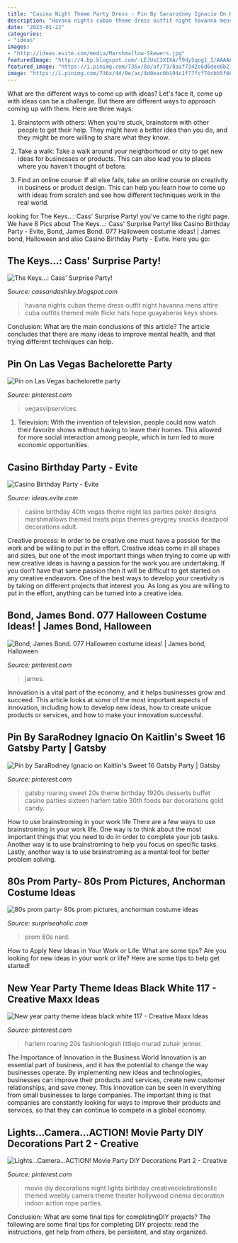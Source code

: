 ```yaml
---
title: "Casino Night Theme Party Dress - Pin By Sararodney Ignacio On Kaitlin&#039;s Sweet 16 Gatsby Party"
description: "Havana nights cuban theme dress outfit night havanna mens attire cuba outfits themed male flickr hats hope guayaberas keys shoes"
date: "2023-01-22"
categories:
- "ideas"
images:
- "http://ideas.evite.com/media/Marshmallow-Skewers.jpg"
featuredImage: "http://4.bp.blogspot.com/-LEJUsC3XIXA/T9dy5qog1_I/AAAAAAAAAvA/SRTtTHAyBqg/s640/Havana+Nights+Party+(29+of+119).jpg"
featured_image: "https://i.pinimg.com/736x/8a/af/73/8aaf7342c6d6dee6b21d6cea56bb160c--james-bond-james-darcy.jpg"
image: "https://i.pinimg.com/736x/4d/0e/ac/4d0eac0b194c1f77fcf76cbb5f66dd5e.jpg"
---
```



What are the different ways to come up with ideas?
Let's face it, come up with ideas can be a challenge. But there are different ways to approach coming up with them. Here are three ways: 
1. Brainstorm with others: When you're stuck, brainstorm with other people to get their help. They might have a better idea than you do, and they might be more willing to share what they know.

2. Take a walk: Take a walk around your neighborhood or city to get new ideas for businesses or products. This can also lead you to places where you haven't thought of before.

3. Find an online course: If all else fails, take an online course on creativity in business or product design. This can help you learn how to come up with ideas from scratch and see how different techniques work in the real world.

	

		
looking for The Keys...: Cass&#039; Surprise Party! you've came to the right page. We have 8 Pics about The Keys...: Cass&#039; Surprise Party! like Casino Birthday Party - Evite, Bond, James Bond. 077 Halloween costume ideas! | James bond, Halloween and also Casino Birthday Party - Evite. Here you go:
		
    
## The Keys...: Cass&#039; Surprise Party!

<img loading=lazy src="http://4.bp.blogspot.com/-LEJUsC3XIXA/T9dy5qog1_I/AAAAAAAAAvA/SRTtTHAyBqg/s640/Havana+Nights+Party+(29+of+119).jpg" onerror="this.onerror=null;this.src='https://tse3.mm.bing.net/th?id=OIP.X-P5AvWYa52OGKYE2OCIvQAAAA&amp;pid=15.1';" alt="The Keys...: Cass&#039; Surprise Party!">

_Source: cassandashley.blogspot.com_

>havana nights cuban theme dress outfit night havanna mens attire cuba outfits themed male flickr hats hope guayaberas keys shoes. 

	

Conclusion: What are the main conclusions of this article?
The article concludes that there are many ideas to improve mental health, and that trying different techniques can help.

    
## Pin On Las Vegas Bachelorette Party

<img loading=lazy src="https://i.pinimg.com/736x/4d/0e/ac/4d0eac0b194c1f77fcf76cbb5f66dd5e.jpg" onerror="this.onerror=null;this.src='https://tse3.mm.bing.net/th?id=OIP.qcWd2jMAF1M6phtcTfKFigHaE8&amp;pid=15.1';" alt="Pin on Las Vegas bachelorette party">

_Source: pinterest.com_

>vegasvipservices. 

	

1. Television: With the invention of television, people could now watch their favorite shows without having to leave their homes. This allowed for more social interaction among people, which in turn led to more economic opportunities.

    
## Casino Birthday Party - Evite

<img loading=lazy src="http://ideas.evite.com/media/Marshmallow-Skewers.jpg" onerror="this.onerror=null;this.src='https://tse4.mm.bing.net/th?id=OIP.ot4YZUyLTWjpQDTsKpsygQHaLH&amp;pid=15.1';" alt="Casino Birthday Party - Evite">

_Source: ideas.evite.com_

>casino birthday 40th vegas theme night las parties poker designs marshmallows themed treats pops themes greygrey snacks deadpool decorations adult. 

	

Creative process: In order to be creative one must have a passion for the work and be willing to put in the effort.
Creative ideas come in all shapes and sizes, but one of the most important things when trying to come up with new creative ideas is having a passion for the work you are undertaking. If you don’t have that same passion then it will be difficult to get started on any creative endeavors. One of the best ways to develop your creativity is by taking on different projects that interest you. As long as you are willing to put in the effort, anything can be turned into a creative idea.

    
## Bond, James Bond. 077 Halloween Costume Ideas! | James Bond, Halloween

<img loading=lazy src="https://i.pinimg.com/736x/8a/af/73/8aaf7342c6d6dee6b21d6cea56bb160c--james-bond-james-darcy.jpg" onerror="this.onerror=null;this.src='https://tse1.mm.bing.net/th?id=OIP.2hYFal2rq3oAMZWzg4XpTQHaLy&amp;pid=15.1';" alt="Bond, James Bond. 077 Halloween costume ideas! | James bond, Halloween">

_Source: pinterest.com_

>james. 

	

Innovation is a vital part of the economy, and it helps businesses grow and succeed. This article looks at some of the most important aspects of innovation, including how to develop new ideas, how to create unique products or services, and how to make your innovation successful.

    
## Pin By SaraRodney Ignacio On Kaitlin&#039;s Sweet 16 Gatsby Party | Gatsby

<img loading=lazy src="https://i.pinimg.com/736x/1c/19/72/1c1972c782c14445f04d144c11411c73--great-gatsby-party-gatsby-theme.jpg" onerror="this.onerror=null;this.src='https://tse4.mm.bing.net/th?id=OIP.noNi_-Q-717zB2gf1buZrQHaE6&amp;pid=15.1';" alt="Pin by SaraRodney Ignacio on Kaitlin&#039;s Sweet 16 Gatsby Party | Gatsby">

_Source: pinterest.com_

>gatsby roaring sweet 20s theme birthday 1920s desserts buffet casino parties sixteen harlem table 30th foods bar decorations gold candy. 

	

How to use brainstroming in your work life
There are a few ways to use brainstroming in your work life. One way is to think about the most important things that you need to do in order to complete your job tasks. Another way is to use brainstroming to help you focus on specific tasks. Lastly, another way is to use brainstroming as a mental tool for better problem solving.

    
## 80s Prom Party- 80s Prom Pictures, Anchorman Costume Ideas

<img loading=lazy src="https://www.surpriseaholic.com/wp-content/uploads/2014/03/IMG_9993-640x960.jpg" onerror="this.onerror=null;this.src='https://tse3.mm.bing.net/th?id=OIP.YdSeTYQoxKrwA8q1q9WcCwHaLH&amp;pid=15.1';" alt="80s prom party- 80s prom pictures, anchorman costume ideas">

_Source: surpriseaholic.com_

>prom 80s nerd. 

	

How to Apply New Ideas in Your Work or Life: What are some tips?
Are you looking for new ideas in your work or life? Here are some tips to help get started!

    
## New Year Party Theme Ideas Black White 117 - Creative Maxx Ideas

<img loading=lazy src="https://i.pinimg.com/736x/ba/18/4f/ba184f26715b91b4216d6b0015b3292a.jpg" onerror="this.onerror=null;this.src='https://tse1.mm.bing.net/th?id=OIP.Hyz8ecl3RtdmSBwImPJ9qAAAAA&amp;pid=15.1';" alt="New year party theme ideas black white 117 - Creative Maxx Ideas">

_Source: pinterest.com_

>harlem roaring 20s fashionlogish littlejo murad zuhair jenner. 

	

The Importance of Innovation in the Business World
Innovation is an essential part of business, and it has the potential to change the way businesses operate. By implementing new ideas and technologies, businesses can improve their products and services, create new customer relationships, and save money. This innovation can be seen in everything from small businesses to large companies. The important thing is that companies are constantly looking for ways to improve their products and services, so that they can continue to compete in a global economy.

    
## Lights...Camera...ACTION! Movie Party DIY Decorations Part 2 - Creative

<img loading=lazy src="https://i.pinimg.com/736x/6f/f3/9b/6ff39b7457991fff0846ed7e928cdcdc.jpg" onerror="this.onerror=null;this.src='https://tse1.mm.bing.net/th?id=OIP.BGt7FLDcAEeoJFJTLGqNMQHaNL&amp;pid=15.1';" alt="Lights...Camera...ACTION! Movie Party DIY Decorations Part 2 - Creative">

_Source: pinterest.com_

>movie diy decorations night lights birthday creativecelebrationsllc themed weebly camera theme theater hollywood cinema decoration indoor action rope parties. 

	

Conclusion: What are some final tips for completingDIY projects?
The following are some final tips for completing DIY projects: read the instructions, get help from others, be persistent, and stay organized.


